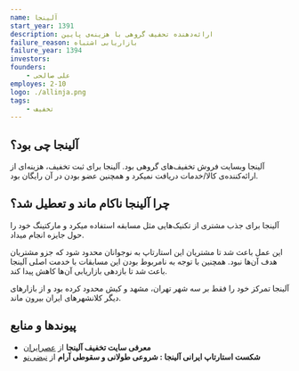 ```yaml
---
name: آلینجا
start_year: 1391
description: ارائه‌دهنده تحفیف گروهی با هزینه‌ی پایین
failure_reason: بازاریابی اشتباه
failure_year: 1394
investors:
founders:
    - علی صالحی
employes: 2-10
logo: ./allinja.png
tags:
    - تخفیف
---
```

## آلینجا چی بود؟
آلینجا وبسایت فروش تخفیف‌های گروهی بود. آلینجا برای ثبت تخفیف، هزینه‌ای از ارائه‌کننده‌ی کالا/خدمات دریافت نمیکرد و همچنین عضو بودن در آن رایگان بود.

## چرا آلینجا ناکام ماند و تعطیل شد؟
آلینجا برای جذب مشتری از تکنیک‌هایی مثل مسابقه استفاده میکرد و مارکتینگ خود را حول جایزه انجام میداد.

این عمل باعث شد تا مشتریان این استارتاپ به نوجوانان محدود شود که جزو مشتریان هدف آن‌ها نبود. همچنین با توجه به نامربوط بودن این مسابقات با خدمت اصلی آلینجا باعث شد تا بازدهی بازاریابی آن‌ها کاهش پیدا کند.

آلینجا تمرکز خود را فقط بر سه شهر تهران، مشهد و کیش محدود کرده بود و از بازارهای دیگر کلانشهرهای ایران بیرون ماند.

## پیوند‌ها و منابع
* **معرفی سایت تخفیف آلینجا** از [عصرایران](https://www.asriran.com/fa/news/337006/%D9%85%D8%B9%D8%B1%D9%81%DB%8C-%D8%B3%D8%A7%DB%8C%D8%AA-%D8%AA%D8%AE%D9%81%DB%8C%D9%81-%D8%A2%D9%84%DB%8C%D9%86%D8%AC%D8%A7)
* **شکست استارتاپ ایرانی آلینجا : شروعی طولانی و سقوطی آرام** از [نبضی‌نو](https://nabzino.com/4650/iranian-startup-failure-alinja/)
